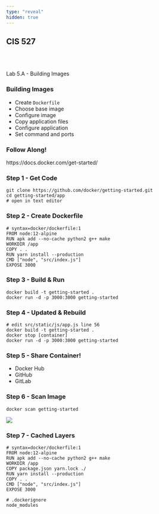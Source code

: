 ```yaml
---
type: "reveal"
hidden: true
---
```

<section>
	<h2>CIS 527</h2><br><br><p>Lab 5.A - Building Images</p>
</section>
<section>
	<h3>Building Images</h3>
	<ul>
		<li>Create <code>Dockerfile</code></li>
		<li>Choose base image</li>
		<li>Configure image</li>
		<li>Copy application files</li>
		<li>Configure application</li>
		<li>Set command and ports</li>
	</ul>
</section>
<section>
	<h3>Follow Along!</h3>
	<p>https://docs.docker.com/get-started/</p>
</section>
<section>
	<h3>Step 1 - Get Code</h3>
	<pre><code class="bash">git clone https://github.com/docker/getting-started.git
cd getting-started/app
# open in text editor
</code></pre>
</section>
<section>
	<h3>Step 2 - Create Dockerfile</h3>
	<pre><code># syntax=docker/dockerfile:1
FROM node:12-alpine
RUN apk add --no-cache python2 g++ make
WORKDIR /app
COPY . .
RUN yarn install --production
CMD ["node", "src/index.js"]
EXPOSE 3000</code></pre>
</section>
<section>
	<h3>Step 3 - Build & Run</h3>
	<pre><code class="bash">docker build -t getting-started .
docker run -d -p 3000:3000 getting-started</code></pre>
</section>
<section>
	<h3>Step 4 - Updated & Rebuild</h3>
	<pre><code class="bash"># edit src/static/js/app.js line 56
docker build -t getting-started .
docker stop [container]
docker run -d -p 3000:3000 getting-started</code></pre>
</section>
<section>
	<h3>Step 5 - Share Container!</h3>
	<ul>
		<li>Docker Hub</li>
		<li>GitHub</li>
		<li>GitLab</li>
	</ul>
</section>
<section>
	<h3>Step 6 - Scan Image</h3>
	<pre><code class="bash">docker scan getting-started</code></pre>
    <img class="stretch plain" src="/cis527/images/5a/docker-vuln.png">
</section>
<section>
	<h3>Step 7 - Cached Layers</h3>
	<pre class="stretch"><code># syntax=docker/dockerfile:1
FROM node:12-alpine
RUN apk add --no-cache python2 g++ make
WORKDIR /app
COPY package.json yarn.lock ./
RUN yarn install --production
COPY . .
CMD ["node", "src/index.js"]
EXPOSE 3000</code></pre>
	<pre><code># .dockerignore
node_modules</code></pre>
<br></br>
</section>
